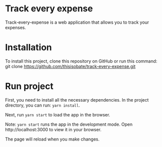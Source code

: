 # Track every expense
Track-every-expense is a web application that allows you to track your expenses.

# Installation
To install this project, clone this repository on GitHub or run this command: git clone https://github.com/thisisobate/track-every-expense.git

# Run project
First, you need to install all the necessary dependencies. In the project directory, you can run: `yarn install`.

Next, run `yarn start` to load the app in the browser.

Note: `yarn start` runs the app in the development mode. Open http://localhost:3000 to view it in your browser.

The page will reload when you make changes.
